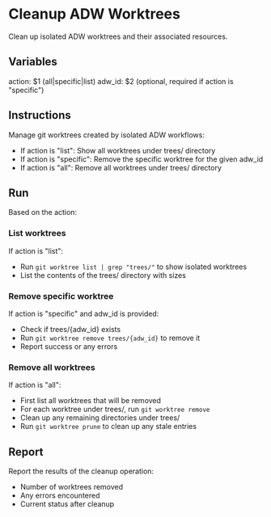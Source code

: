 # Cleanup ADW Worktrees

Clean up isolated ADW worktrees and their associated resources.

## Variables

action: $1 (all|specific|list)
adw_id: $2 (optional, required if action is "specific")

## Instructions

Manage git worktrees created by isolated ADW workflows:
- If action is "list": Show all worktrees under trees/ directory
- If action is "specific": Remove the specific worktree for the given adw_id
- If action is "all": Remove all worktrees under trees/ directory

## Run

Based on the action:

### List worktrees
If action is "list":
- Run `git worktree list | grep "trees/"` to show isolated worktrees
- List the contents of the trees/ directory with sizes

### Remove specific worktree
If action is "specific" and adw_id is provided:
- Check if trees/{adw_id} exists
- Run `git worktree remove trees/{adw_id}` to remove it
- Report success or any errors

### Remove all worktrees
If action is "all":
- First list all worktrees that will be removed
- For each worktree under trees/, run `git worktree remove`
- Clean up any remaining directories under trees/
- Run `git worktree prune` to clean up any stale entries

## Report

Report the results of the cleanup operation:
- Number of worktrees removed
- Any errors encountered
- Current status after cleanup